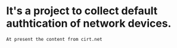   It's a project to collect default authtication of network devices.
  ==================================================================
  
  `At present the content from cirt.net`
  
  
